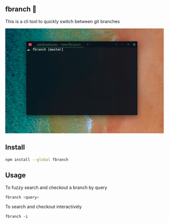 ## fbranch 🌱

This is a cli tool to quickly switch between git branches

![](fbranch.gif)

## Install

```sh
npm install --global fbranch
```

## Usage

To fuzzy search and checkout a branch by query

```sh
fbranch <query>
```

To search and checkout interactively

```
fbranch -i
```
